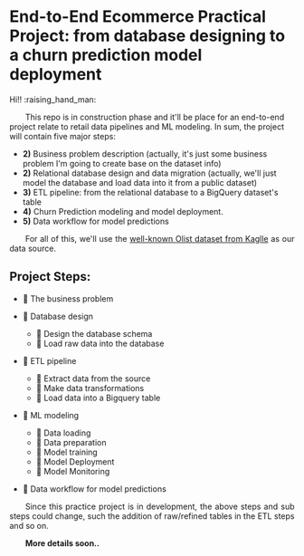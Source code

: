 # End-to-End Ecommerce Practical Project: from database designing to a churn prediction model deployment

<p align="justify">
Hi!! :raising_hand_man:
<br>

&ensp;&ensp;&ensp;&ensp;This repo is in construction phase and it'll be place for an end-to-end project relate to retail data pipelines and ML modeling. In sum, the project will contain five major steps:
</p>

- **2)** Business problem description (actually, it's just some business problem I'm going to create base on the dataset info)
- **2)** Relational database design and data migration (actually, we'll just model the database and load data into it from a public dataset)
- **3)** ETL pipeline: from the relational database to a BigQuery dataset's table
- **4)** Churn Prediction modeling and model deployment.
- **5)** Data workflow for model predictions

<p align="justify">
&ensp;&ensp;&ensp;&ensp;For all of this, we'll use the <a href="https://www.kaggle.com/datasets/olistbr/brazilian-ecommerce?resource=download">well-known Olist dataset from Kaglle</a> as our data source.
</p>

## Project Steps:
- :black_square_button: The business problem
- :black_square_button: Database design
    - :black_square_button: Design the database schema
    - :black_square_button: Load raw data into the database

- :black_square_button: ETL pipeline
    - :black_square_button: Extract data from the source
    - :black_square_button: Make data transformations
    - :black_square_button: Load data into a Bigquery table

- :black_square_button: ML modeling
    - :black_square_button: Data loading
    - :black_square_button: Data preparation
    - :black_square_button: Model training
    - :black_square_button: Model Deployment
    - :black_square_button: Model Monitoring
- :black_square_button: Data workflow for model predictions

<p align="justify">
&ensp;&ensp;&ensp;&ensp;Since this practice project is in development, the above steps and sub steps could change, such the addition of raw/refined tables in the ETL steps and so on.
</p>

<p align="justify">
&ensp;&ensp;&ensp;&ensp;<strong>More details soon..</strong>
</p>
